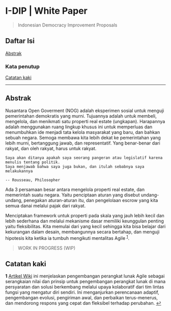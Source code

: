 # I-DIP | White Paper
> Indonesian Democracy Improvement Proposals

## Daftar Isi

[Abstrak](#abstrak)

### **Kata penutup**

[Catatan kaki](#catatan-kaki)

---

## Abstrak

Nusantara Open Goverment (NOG) adalah eksperimen sosial untuk menguji pemerintahan demokratis yang murni. Tujuannya adalah untuk membeli, mengelola, dan menikmati satu properti real estate (ungkapan). Harapannya adalah menggunakan ruang lingkup khusus ini untuk memperluas dan menumbuhkan ide menjadi tata kelola masyarakat yang baru, dan bahkan sebuah negara. Semoga membawa kita lebih dekat ke pemerintahan yang lebih murni, bertanggung jawab, dan representatif. Yang benar-benar dari rakyat, dan oleh rakyat, harus untuk rakyat.


    Saya akan ditanya apakah saya seorang pangeran atau legislatif karena menulis tentang politik. 
    Saya menjawab bahwa saya juga bukan, dan itulah sebabnya saya melakukannya
    
    -- Rousseau, Philosopher

Ada 3 persamaan besar antara mengelola properti real estate, dan memerintah suatu negara. Yaitu penciptaan aturan yang disebut undang-undang, penegakan aturan-aturan itu, dan pengelolaan escrow yang kita semua danai melalui pajak dari rakyat.

Menciptakan framework untuk properti pada skala yang jauh lebih kecil dan lebih sederhana dan melalui mekanisme dasar memiliki keunggulan penting yaitu fleksibilitas. Kita memulai dari yang kecil sehingga kita bisa belajar dari kekurangan dalam desain, membangunnya secara bertahap, dan menguji hipotesis kita ketika ia tumbuh mengikuti mentalitas Agile <sup id="a1">[1](#f1)</sup>.

> WORK IN PROGRESS (WIP)














## **Catatan kaki**

<b id="f1">1</b> [Artikel Wiki](https://en.wikipedia.org/wiki/Agile_software_development) ini menjelaskan pengembangan perangkat lunak Agile sebagai serangkaian nilai dan prinsip untuk pengembangan perangkat lunak di mana persyaratan dan solusi berkembang melalui upaya kolaboratif dari tim lintas fungsi yang mengatur diri sendiri. Ini menganjurkan perencanaan adaptif, pengembangan evolusi, pengiriman awal, dan perbaikan terus-menerus, dan mendorong respons yang cepat dan fleksibel terhadap perubahan. [↩](#a1)
